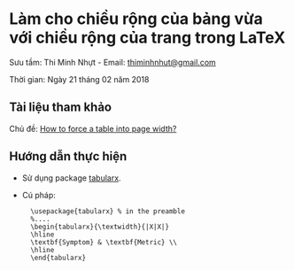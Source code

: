 # Làm cho chiều rộng của bảng vừa với chiều rộng của trang trong LaTeX

Sưu tầm: Thi Minh Nhựt - Email: thiminhnhut@gmail.com

Thời gian: Ngày 21 tháng 02 năm 2018

## Tài liệu tham khảo

Chủ đề: [How to force a table into page width?](https://tex.stackexchange.com/questions/10535/how-to-force-a-table-into-page-width)

## Hướng dẫn thực hiện

* Sử dụng package [tabularx](http://www.ctan.org/pkg/tabularx).

* Cú pháp:

        \usepackage{tabularx} % in the preamble
        %....
        \begin{tabularx}{\textwidth}{|X|X|}
        \hline
        \textbf{Symptom} & \textbf{Metric} \\
        \hline
        \end{tabularx}
